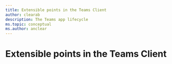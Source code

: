 ```yaml
---
title: Extensible points in the Teams Client
author: clearab
description: The Teams app lifecycle
ms.topic: conceptual
ms.author: anclear
---
```

# Extensible points in the Teams Client